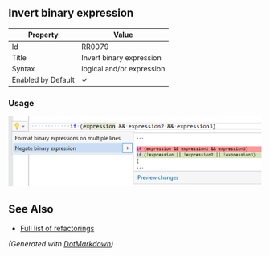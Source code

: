 ## Invert binary expression

| Property           | Value                     |
| ------------------ | ------------------------- |
| Id                 | RR0079                    |
| Title              | Invert binary expression  |
| Syntax             | logical and/or expression |
| Enabled by Default | &#x2713;                  |

### Usage

![Invert binary expression](../../images/refactorings/InvertBinaryExpression.png)

## See Also

* [Full list of refactorings](Refactorings.md)


*\(Generated with [DotMarkdown](http://github.com/JosefPihrt/DotMarkdown)\)*
